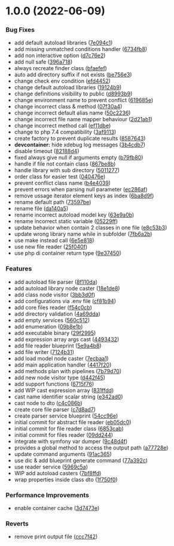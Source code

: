 # 1.0.0 (2022-06-09)


### Bug Fixes

* add default autoload libraries ([7e094c1](https://github.com/yusuftaufiq/codeigniter3-ide-helper/commit/7e094c13a0b30ce987eb5ff5e4bf9eb10680181f))
* add missing unmatched conditions handler ([6734fb8](https://github.com/yusuftaufiq/codeigniter3-ide-helper/commit/6734fb8354885404c842894fbdcd8080e28563b1))
* add non interactive option ([d7c76e2](https://github.com/yusuftaufiq/codeigniter3-ide-helper/commit/d7c76e211967e4104fd196fba28f5b58ddc6b8f7))
* add null safe ([396a718](https://github.com/yusuftaufiq/codeigniter3-ide-helper/commit/396a7180c84f1d7822a1f4ed439f98941f455120))
* always recreate finder class ([bfaefef](https://github.com/yusuftaufiq/codeigniter3-ide-helper/commit/bfaefefeffd2f4b816e2faed9dfc446373140aef))
* auto add directory suffix if not exists ([be756e3](https://github.com/yusuftaufiq/codeigniter3-ide-helper/commit/be756e3cb10911ae47cee78087eff4139aed03a5))
* change check env condition ([efd4452](https://github.com/yusuftaufiq/codeigniter3-ide-helper/commit/efd4452decfce96a10c0c2cc3d9355fb7f6f68bf))
* change default autoload libraries ([19124b9](https://github.com/yusuftaufiq/codeigniter3-ide-helper/commit/19124b93991914d20e71c16f222d7c3124806018))
* change definitions visibility to public ([d8993b9](https://github.com/yusuftaufiq/codeigniter3-ide-helper/commit/d8993b9628567f0215b0ddb69a572f56c157c7c2))
* change environment name to prevent conflict ([619685e](https://github.com/yusuftaufiq/codeigniter3-ide-helper/commit/619685e98d63d24955aa827220b1bd67df37c4fb))
* change incorrect class & method ([07f30a4](https://github.com/yusuftaufiq/codeigniter3-ide-helper/commit/07f30a4ab73d1211a1395ee55066d463e039f1e2))
* change incorrect default alias name ([50c2236](https://github.com/yusuftaufiq/codeigniter3-ide-helper/commit/50c223632bad31354297dca3417e0b085cf7ae23))
* change incorrect file name mapper behaviour ([2d21ab1](https://github.com/yusuftaufiq/codeigniter3-ide-helper/commit/2d21ab1f8eb21098d0d3ed6f9c8eb022fa07da36))
* change incorrect method call ([ef11dbe](https://github.com/yusuftaufiq/codeigniter3-ide-helper/commit/ef11dbeff82c80b7d701550e4b20c08f712321ec))
* change to php 7.4 compatibility ([3af9113](https://github.com/yusuftaufiq/codeigniter3-ide-helper/commit/3af9113208cca0607c6ea4e2d0401a359b339e22))
* create factory to prevent duplicate results ([8587643](https://github.com/yusuftaufiq/codeigniter3-ide-helper/commit/8587643469910fb5a12e59518b2e48522c25e8ab))
* **devcontainer:** hide xdebug log messages ([3b4cdb7](https://github.com/yusuftaufiq/codeigniter3-ide-helper/commit/3b4cdb75be089b1e507bd9ca82699949e4a62923))
* disable timeout ([82188d4](https://github.com/yusuftaufiq/codeigniter3-ide-helper/commit/82188d436d876cbb725eac996424934a9af2f6d8))
* fixed always give null if arguments empty ([b79fb80](https://github.com/yusuftaufiq/codeigniter3-ide-helper/commit/b79fb806f293f95ba4ed2f3dbee92bc29599a7bb))
* handle if file not contain class ([867be8b](https://github.com/yusuftaufiq/codeigniter3-ide-helper/commit/867be8b4bcb3ec60bfb43e31dffd05e81638c503))
* handle library with sub directory ([5011277](https://github.com/yusuftaufiq/codeigniter3-ide-helper/commit/5011277218accee2960da49162f0307848b699e8))
* order class for easier test ([040476e](https://github.com/yusuftaufiq/codeigniter3-ide-helper/commit/040476e1d458b34e0148a554659e9a729b42306b))
* prevent conflict class name ([b4e4039](https://github.com/yusuftaufiq/codeigniter3-ide-helper/commit/b4e403938b91aa5b133f967c4f63a7504ce5b4aa))
* prevent errors when parsing null parameter ([ec286af](https://github.com/yusuftaufiq/codeigniter3-ide-helper/commit/ec286af1f0a28564da488c755c12d056290244f9))
* remove ussage iterator element keys as index ([6ba8d9f](https://github.com/yusuftaufiq/codeigniter3-ide-helper/commit/6ba8d9f0f2c8a7a5a2bdb6a73613a57ad809a63e))
* rename default path ([73597be](https://github.com/yusuftaufiq/codeigniter3-ide-helper/commit/73597be008b38892c34b1e6b045ad478c998c1c9))
* rename file ([da140a5](https://github.com/yusuftaufiq/codeigniter3-ide-helper/commit/da140a573c4ee7ada2501d9f9a1293b9527d2728))
* rename incorrect autoload model key ([63e9a0b](https://github.com/yusuftaufiq/codeigniter3-ide-helper/commit/63e9a0b278067578adf33a4cc3c702d69e885c32))
* rename incorrect static variable ([05229ff](https://github.com/yusuftaufiq/codeigniter3-ide-helper/commit/05229ff4580be3e2fac6ed8068c34a7ebc1378ce))
* update behavior when contain 2 classes in one file ([e8c53b3](https://github.com/yusuftaufiq/codeigniter3-ide-helper/commit/e8c53b3d85d74e221130ff5f152b8f65f0b622cf))
* update wrong library name while in subfolder ([7fb6a2b](https://github.com/yusuftaufiq/codeigniter3-ide-helper/commit/7fb6a2b69a4bcff7c8101f3e7fa2f42731301431))
* use make instead call ([6e5e818](https://github.com/yusuftaufiq/codeigniter3-ide-helper/commit/6e5e81868c6868eefd6117411466c46e4ff73007))
* use new file reader ([25f040f](https://github.com/yusuftaufiq/codeigniter3-ide-helper/commit/25f040fb237cda8beb0e497f238527bca6800e8a))
* use php di container return type ([9e37450](https://github.com/yusuftaufiq/codeigniter3-ide-helper/commit/9e374505756fe212d2349d71370542b54da9ee30))


### Features

* add autoload file parser ([8f110da](https://github.com/yusuftaufiq/codeigniter3-ide-helper/commit/8f110dade436aa0416d4e629ab821f0f0dbf9f4e))
* add autoload library node caster ([18e1de8](https://github.com/yusuftaufiq/codeigniter3-ide-helper/commit/18e1de8f83da4ffb81150b23dd0e54f6bd181295))
* add class node visitor ([3bb3d0f](https://github.com/yusuftaufiq/codeigniter3-ide-helper/commit/3bb3d0f37957b54d0957a4b92cd024978c70bbe7))
* add configurations via .env file ([cf81b94](https://github.com/yusuftaufiq/codeigniter3-ide-helper/commit/cf81b9425dc2eae9e33e4a9b71aee59eaee5d262))
* add core files reader ([f54c0cb](https://github.com/yusuftaufiq/codeigniter3-ide-helper/commit/f54c0cb35b0a38f7623cf6b974b12556f680c8bf))
* add directory validation ([4a69dda](https://github.com/yusuftaufiq/codeigniter3-ide-helper/commit/4a69ddaf4ca858a266dbf7508054be166b13b3cf))
* add empty services ([560c512](https://github.com/yusuftaufiq/codeigniter3-ide-helper/commit/560c512999b2593ff9d1e2da6bd2bf632099e6bc))
* add enumeration ([09b8e1b](https://github.com/yusuftaufiq/codeigniter3-ide-helper/commit/09b8e1baca85eb7ba98a76047d10aaedb2fd056f))
* add executable binary ([29f2995](https://github.com/yusuftaufiq/codeigniter3-ide-helper/commit/29f2995bbe70d1b25e14eded0f66934346116876))
* add expression array args cast ([4493432](https://github.com/yusuftaufiq/codeigniter3-ide-helper/commit/44934325e5c5590d6fd4786c02716bdebe6cc3b1))
* add file reader blueprint ([5e9a4b8](https://github.com/yusuftaufiq/codeigniter3-ide-helper/commit/5e9a4b8cd7bc1bcbd4e3f5aa8bce5f39574a29a4))
* add file writer ([7124b31](https://github.com/yusuftaufiq/codeigniter3-ide-helper/commit/7124b31c3dd7c07ca9459ca6cfa2feb56818a9ba))
* add load model node caster ([7ecbaa1](https://github.com/yusuftaufiq/codeigniter3-ide-helper/commit/7ecbaa1b69712e9c9e37383358c6dcf1c2302739))
* add main application handler ([4417f20](https://github.com/yusuftaufiq/codeigniter3-ide-helper/commit/4417f204b8fd0803b19d12af7bcfd7cf2e4753c2))
* add methods plan with pipelines ([7b79d70](https://github.com/yusuftaufiq/codeigniter3-ide-helper/commit/7b79d7010ac5606f69fabdaca1009f5341132ba7))
* add new node visitor type ([d442f45](https://github.com/yusuftaufiq/codeigniter3-ide-helper/commit/d442f45022590226efafda824ab1fc4ac141b422))
* add support functions ([6715f76](https://github.com/yusuftaufiq/codeigniter3-ide-helper/commit/6715f762a4e99621a5d457590ddadeaf8312d5af))
* add WIP cast expression array ([831ffdd](https://github.com/yusuftaufiq/codeigniter3-ide-helper/commit/831ffdd3e760f1bdaa466115995ce5ca4f8539fd))
* cast name identifier scalar string ([e342ad0](https://github.com/yusuftaufiq/codeigniter3-ide-helper/commit/e342ad0bd84aba089b134520eab51c0a20d390a0))
* cast node to dto ([c4c086b](https://github.com/yusuftaufiq/codeigniter3-ide-helper/commit/c4c086b0df89a40227c6a2dbebbc78167efdb9de))
* create core file parser ([c7d8ad7](https://github.com/yusuftaufiq/codeigniter3-ide-helper/commit/c7d8ad7499863b29d16366da0fd43fb2247e85fd))
* create parser service blueprint ([54cc96e](https://github.com/yusuftaufiq/codeigniter3-ide-helper/commit/54cc96eeba0cdaacef43af0dab99aa09636fd1c6))
* initial commit for abstract file reader ([eb05dc0](https://github.com/yusuftaufiq/codeigniter3-ide-helper/commit/eb05dc0ab52c8686eeb11658e34d320961c74d90))
* initial commit for file reader class ([6853cab](https://github.com/yusuftaufiq/codeigniter3-ide-helper/commit/6853cab04e658ae40e07639cbd77a85282e5d3d8))
* initial commit for files reader ([09dd244](https://github.com/yusuftaufiq/codeigniter3-ide-helper/commit/09dd2443af2f30a9cb6dc396c0e243fc94ae899a))
* integrate with symfony var dumper ([9c48d4f](https://github.com/yusuftaufiq/codeigniter3-ide-helper/commit/9c48d4fa4548a95c495c2da9f2398ce55cd45e8a))
* provides a global method to access the output path ([a77728e](https://github.com/yusuftaufiq/codeigniter3-ide-helper/commit/a77728e27b9bba16b8d5031497fc3855d7dfb000))
* update command arguments ([91ac365](https://github.com/yusuftaufiq/codeigniter3-ide-helper/commit/91ac3657dd1dd115b0837204c79ae0769a5109fe))
* use dic & add blueprint generate command ([77a392c](https://github.com/yusuftaufiq/codeigniter3-ide-helper/commit/77a392c0a61e5a3c5962c048f94ad373fd355a8b))
* use reader service ([5969c5a](https://github.com/yusuftaufiq/codeigniter3-ide-helper/commit/5969c5a6666f3e9551da0cac13107c3213e906f5))
* WIP add autoload casters ([7bf8ffd](https://github.com/yusuftaufiq/codeigniter3-ide-helper/commit/7bf8ffd6e36bc1a57e6808977d82a0f0c7ebed83))
* wrap properties inside class dto ([1f750f0](https://github.com/yusuftaufiq/codeigniter3-ide-helper/commit/1f750f08ad900d1826f3cb4b92b7975b852a81f7))


### Performance Improvements

* enable container cache ([3d7473e](https://github.com/yusuftaufiq/codeigniter3-ide-helper/commit/3d7473eb952e5bd89407c66909eaf5824ad987f7))


### Reverts

* remove print output file ([ccc7f42](https://github.com/yusuftaufiq/codeigniter3-ide-helper/commit/ccc7f42c1ca1afe226e94feb7bb6250ed4fbb145))
